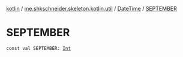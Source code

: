 [kotlin](../../index.md) / [me.shkschneider.skeleton.kotlin.util](../index.md) / [DateTime](index.md) / [SEPTEMBER](./-s-e-p-t-e-m-b-e-r.md)

# SEPTEMBER

`const val SEPTEMBER: `[`Int`](https://kotlinlang.org/api/latest/jvm/stdlib/kotlin/-int/index.html)